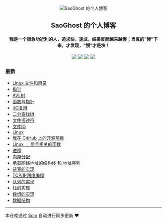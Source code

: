 <p align="center"><img alt="SaoGhost 的个人博客" src="https://img.hacpai.com/file/2019/10/gentleman-cc9d4afa.png"></p><h2 align="center">
SaoGhost 的个人博客
</h2>

<h4 align="center">我是一个很急功近利的人，追求快，速成，结果反而越来越慢；当真的"慢"下来，才发现，“慢”才是块！</h4>
<p align="center"><a title="SaoGhost 的个人博客" target="_blank" href="https://github.com/SaoGhost/solo-blog"><img src="https://img.shields.io/github/last-commit/SaoGhost/solo-blog.svg?style=flat-square&color=FF9900"></a>
<a title="GitHub repo size in bytes" target="_blank" href="https://github.com/SaoGhost/solo-blog"><img src="https://img.shields.io/github/repo-size/SaoGhost/solo-blog.svg?style=flat-square"></a>
<a title="Solo Version" target="_blank" href="https://github.com/b3log/solo/releases"><img src="https://img.shields.io/badge/solo-3.6.5-f1e05a.svg?style=flat-square&color=blueviolet"></a>
<a title="Hits" target="_blank" href="https://github.com/b3log/hits"><img src="https://hits.b3log.org/SaoGhost/solo-blog.svg"></a></p>

### 最新

* [Linux 文件和目录](https://yanjj98.cn/articles/2019/10/29/1572342613239.html)
* [指针](https://yanjj98.cn/articles/2019/10/28/1572260202679.html)
* [AVL树](https://yanjj98.cn/articles/2019/10/25/1572004469218.html)
* [函数与指针 ](https://yanjj98.cn/articles/2019/10/21/1571662279084.html)
* [I/O复用](https://yanjj98.cn/articles/2019/10/18/1571403097650.html)
* [二分查找树](https://yanjj98.cn/articles/2019/10/17/1571303066493.html)
* [文件描述符](https://yanjj98.cn/articles/2019/10/15/1571137506280.html)
* [文件IO](https://yanjj98.cn/articles/2019/10/15/1571102317255.html)
* [Linux ](https://yanjj98.cn/articles/2019/10/14/1571056229441.html)
* [我在 GitHub 上的开源项目](https://yanjj98.cn/my-github-repos)
* [ Linux ： 信号相关的函数](https://yanjj98.cn/articles/2019/10/12/1570884962271.html)
* [进程](https://yanjj98.cn/articles/2019/10/12/1570884903932.html)
* [内存分配](https://yanjj98.cn/articles/2019/10/12/1570884839661.html)
* [承载网络地址的结构体 和 地址序列](https://yanjj98.cn/articles/2019/10/12/1570884776650.html)
* [链表的实现](https://yanjj98.cn/articles/2019/10/12/1570884711117.html)
* [TCP/IP网络编程](https://yanjj98.cn/articles/2019/10/12/1570884623725.html)
* [队列的实现](https://yanjj98.cn/articles/2019/10/12/1570884540757.html)
* [栈的实现](https://yanjj98.cn/articles/2019/10/12/1570884492659.html)
* [数组的实现](https://yanjj98.cn/articles/2019/10/12/1570884445610.html)
* [数据结构](https://yanjj98.cn/articles/2019/10/12/1570884392276.html)



---

本仓库通过 [Solo](https://github.com/b3log/solo) 自动进行同步更新 ❤️ 